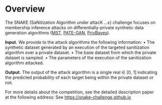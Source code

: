 # Overview

The SNAKE (SaNitization Algorithm under attacK ...ε) challenge focuses on membership inference attacks on differentially-private synthetic data generation algorithms ([MST](https://arxiv.org/abs/2108.04978), [PATE-GAN](https://openreview.net/forum?id=S1zk9iRqF7), [PrivBayes](https://dl.acm.org/doi/10.1145/3134428)). 

**Input.** We provide to the attack algorithms the following information:
• The synthetic dataset generated by an execution of the targeted sanitization algorithm over a
private dataset.
• The base dataset from which the private dataset is sampled.
• The parameters of the execution of the sanitization algorithm attacked.

**Output.** The output of the attack algorithm is a single real ∈ [0, 1] indicating the predicted probability of each target being within the private dataset or not.

For more details about the competition, see the detailed description paper at the following address:
See https://snake-challenge.github.io

